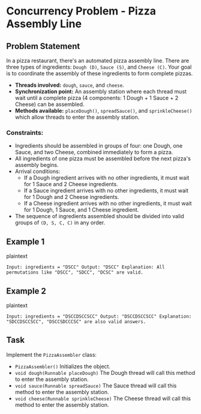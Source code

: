 # Concurrency Problem - Pizza Assembly Line

## Problem Statement

In a pizza restaurant, there's an automated pizza assembly line. There are three types of ingredients: `Dough (D)`, `Sauce (S)`, and `Cheese (C)`. Your goal is to coordinate the assembly of these ingredients to form complete pizzas.

- **Threads involved:** `dough`, `sauce`, and `cheese`.
- **Synchronization point:** An assembly station where each thread must wait until a complete pizza (4 components: 1 Dough + 1 Sauce + 2 Cheese) can be assembled.
- **Methods available:** `placeDough()`, `spreadSauce()`, and `sprinkleCheese()` which allow threads to enter the assembly station.

### Constraints:
- Ingredients should be assembled in groups of four: one Dough, one Sauce, and two Cheese, combined immediately to form a pizza.
- All ingredients of one pizza must be assembled before the next pizza's assembly begins.
- Arrival conditions:
    - If a Dough ingredient arrives with no other ingredients, it must wait for 1 Sauce and 2 Cheese ingredients.
    - If a Sauce ingredient arrives with no other ingredients, it must wait for 1 Dough and 2 Cheese ingredients.
    - If a Cheese ingredient arrives with no other ingredients, it must wait for 1 Dough, 1 Sauce, and 1 Cheese ingredient.
- The sequence of ingredients assembled should be divided into valid groups of `(D, S, C, C)` in any order.

## Example 1
plaintext 
```
Input: ingredients = "DSCC" Output: "DSCC" Explanation: All permutations like "DSCC", "SDCC", "DCSC" are valid.
```

## Example 2
plaintext 
```
Input: ingredients = "DSCCDSCCSCC" Output: "DSCCDSCCSCC" Explanation: "SDCCDSCCSCC", "DSCCSDCCCSC" are also valid answers.
```

## Task

Implement the `PizzaAssembler` class:

- `PizzaAssembler()` Initializes the object.
- `void dough(Runnable placeDough)` The Dough thread will call this method to enter the assembly station.
- `void sauce(Runnable spreadSauce)` The Sauce thread will call this method to enter the assembly station.
- `void cheese(Runnable sprinkleCheese)` The Cheese thread will call this method to enter the assembly station.